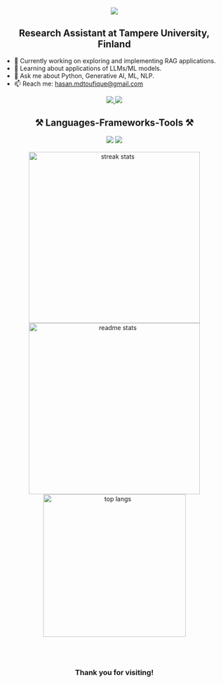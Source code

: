 <h1 align="center">
    <img src="https://readme-typing-svg.herokuapp.com/?font=Righteous&size=35&center=true&vCenter=true&width=500&height=70&duration=4000&lines=Hi+There!+👋;+I'm+Toufique+Hasan!;" />
</h1>

<h2 align="center">Research Assistant at Tampere University, Finland</h2>

- 🔭 Currently working on exploring and implementing RAG applications.    
- 🌱 Learning about applications of LLMs/ML models.
- 💬 Ask me about Python, Generative AI, ML, NLP.
- 📫 Reach me: hasan.mdtoufique@gmail.com

<div align="center"> 
  <a href="https://linkedin.com/in/toufique-hasan" target="_blank">
    <img src="https://img.shields.io/badge/LinkedIn-0077B5?style=for-the-badge&logo=linkedin&logoColor=white" target="_blank" />
  </a>
  <a href="https://sites.google.com/view/hasantoufique/" target="_blank">
     <img src="https://img.shields.io/badge/Portfolio-FF5722?style=for-the-badge&logo=todoist&logoColor=white" target="_blank" /> <!-- sqlite, safari, google-chrome are other good icon options -->
  </a>
</div>

<h2 align="center">⚒️ Languages-Frameworks-Tools ⚒️</h2>

<div align="center">
    <img src="https://skillicons.dev/icons?i=anaconda,bash,pycharm,docker,vscode,idea,matlab,git,github,gitlab,sublime" />
    <img src="https://skillicons.dev/icons?i=py,c,cpp,java,r,html,css,mongodb,mysql,django,opencv,pytorch,regex,sklearn,tensorflow" /><br>
</div>

<br>
<div align=center>
  <img width=390 src="https://github-readme-streak-stats-salesp07.vercel.app/?user=salesp07&count_private=true&theme=react&border_radius=10" alt="streak stats"/>
  <img width=390 src="https://github-readme-stats-salesp07.vercel.app/api?username=salesp07&count_private=true&show_icons=true&theme=react&rank_icon=github&border_radius=10" alt="readme stats" />
  <br/>
  <img width=325 align="center" src="https://github-readme-stats-salesp07.vercel.app/api/top-langs/?username=salesp07&hide=HTML&langs_count=8&layout=compact&theme=react&border_radius=10&size_weight=0.5&count_weight=0.5&exclude_repo=github-readme-stats" alt="top langs" />
</div>

<br/><br/>


<h3 align="center">Thank you for visiting!</h3>
